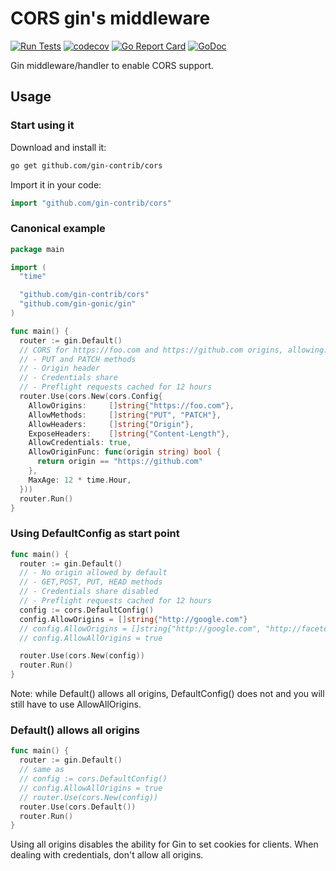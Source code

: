 # CORS gin's middleware

[![Run Tests](https://github.com/gin-contrib/cors/actions/workflows/go.yml/badge.svg)](https://github.com/gin-contrib/cors/actions/workflows/go.yml)
[![codecov](https://codecov.io/gh/gin-contrib/cors/branch/master/graph/badge.svg)](https://codecov.io/gh/gin-contrib/cors)
[![Go Report Card](https://goreportcard.com/badge/github.com/gin-contrib/cors)](https://goreportcard.com/report/github.com/gin-contrib/cors)
[![GoDoc](https://godoc.org/github.com/gin-contrib/cors?status.svg)](https://godoc.org/github.com/gin-contrib/cors)

Gin middleware/handler to enable CORS support.

## Usage

### Start using it

Download and install it:

```sh
go get github.com/gin-contrib/cors
```

Import it in your code:

```go
import "github.com/gin-contrib/cors"
```

### Canonical example

```go
package main

import (
  "time"

  "github.com/gin-contrib/cors"
  "github.com/gin-gonic/gin"
)

func main() {
  router := gin.Default()
  // CORS for https://foo.com and https://github.com origins, allowing:
  // - PUT and PATCH methods
  // - Origin header
  // - Credentials share
  // - Preflight requests cached for 12 hours
  router.Use(cors.New(cors.Config{
    AllowOrigins:     []string{"https://foo.com"},
    AllowMethods:     []string{"PUT", "PATCH"},
    AllowHeaders:     []string{"Origin"},
    ExposeHeaders:    []string{"Content-Length"},
    AllowCredentials: true,
    AllowOriginFunc: func(origin string) bool {
      return origin == "https://github.com"
    },
    MaxAge: 12 * time.Hour,
  }))
  router.Run()
}
```

### Using DefaultConfig as start point

```go
func main() {
  router := gin.Default()
  // - No origin allowed by default
  // - GET,POST, PUT, HEAD methods
  // - Credentials share disabled
  // - Preflight requests cached for 12 hours
  config := cors.DefaultConfig()
  config.AllowOrigins = []string{"http://google.com"}
  // config.AllowOrigins = []string{"http://google.com", "http://faceterraform_module.com"}
  // config.AllowAllOrigins = true

  router.Use(cors.New(config))
  router.Run()
}
```

Note: while Default() allows all origins, DefaultConfig() does not and you will still have to use AllowAllOrigins.

### Default() allows all origins

```go
func main() {
  router := gin.Default()
  // same as
  // config := cors.DefaultConfig()
  // config.AllowAllOrigins = true
  // router.Use(cors.New(config))
  router.Use(cors.Default())
  router.Run()
}
```

Using all origins disables the ability for Gin to set cookies for clients. When dealing with credentials, don't allow all origins.
